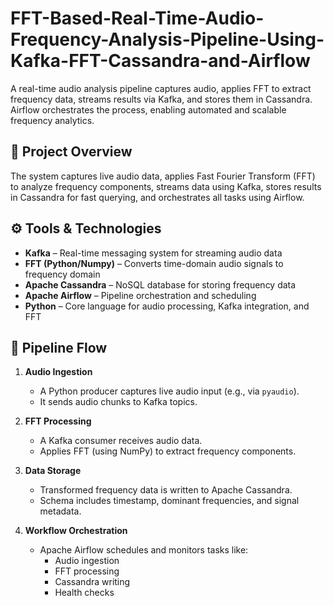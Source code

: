 # FFT-Based-Real-Time-Audio-Frequency-Analysis-Pipeline-Using-Kafka-FFT-Cassandra-and-Airflow
A real-time audio analysis pipeline captures audio, applies FFT to extract frequency data, streams results via Kafka, and stores them in Cassandra. Airflow orchestrates the process, enabling automated and scalable frequency analytics.

## 📌 Project Overview

The system captures live audio data, applies Fast Fourier Transform (FFT) to analyze frequency components, streams data using Kafka, stores results in Cassandra for fast querying, and orchestrates all tasks using Airflow.

## ⚙️ Tools & Technologies

- **Kafka** – Real-time messaging system for streaming audio data
- **FFT (Python/Numpy)** – Converts time-domain audio signals to frequency domain
- **Apache Cassandra** – NoSQL database for storing frequency data
- **Apache Airflow** – Pipeline orchestration and scheduling
- **Python** – Core language for audio processing, Kafka integration, and FFT

## 🔁 Pipeline Flow

1. **Audio Ingestion**
   - A Python producer captures live audio input (e.g., via `pyaudio`).
   - It sends audio chunks to Kafka topics.

2. **FFT Processing**
   - A Kafka consumer receives audio data.
   - Applies FFT (using NumPy) to extract frequency components.

3. **Data Storage**
   - Transformed frequency data is written to Apache Cassandra.
   - Schema includes timestamp, dominant frequencies, and signal metadata.

4. **Workflow Orchestration**
   - Apache Airflow schedules and monitors tasks like:
     - Audio ingestion
     - FFT processing
     - Cassandra writing
     - Health checks


